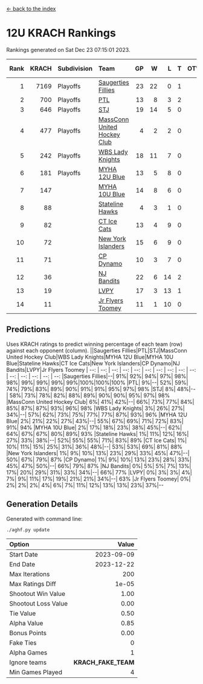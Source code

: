 [<- back to the index](readme.md)
# 12U KRACH Rankings
Rankings generated on Sat Dec 23 07:15:01 2023.

Rank|KRACH|Subdivision|Team|GP|W|L|T|OTW|OTL|SoS|Exp Wins|Win Diff
---:|---:|:---|:---|---:|---:|---:|---:|---:|---:|---:|---:|---:
1|7169|Playoffs|[Saugerties Fillies](https://gamesheetstats.com/seasons/3663/teams/140805/schedule)|23|22|0|1|0|0|207|23.3|-0.0
2|700|Playoffs|[PTL](https://gamesheetstats.com/seasons/3663/teams/140798/schedule)|13|8|3|2|0|1|1201|9.9|0.0
3|646|Playoffs|[STJ](https://gamesheetstats.com/seasons/3663/teams/140800/schedule)|19|14|5|0|1|0|885|14.9|0.0
4|477|Playoffs|[MassConn United Hockey Club](https://gamesheetstats.com/seasons/3663/teams/140797/schedule)|4|2|2|0|1|0|1650|2.9|0.0
5|242|Playoffs|[WBS Lady Knights](https://gamesheetstats.com/seasons/3663/teams/140808/schedule)|18|11|7|0|0|0|1285|11.9|0.0
6|181|Playoffs|[MYHA 12U Blue](https://gamesheetstats.com/seasons/3663/teams/140799/schedule)|13|5|8|0|0|1|872|5.9|0.0
7|147||[MYHA 10U Blue](https://gamesheetstats.com/seasons/3663/teams/140806/schedule)|14|8|6|0|0|1|626|8.9|0.0
8|88||[Stateline Hawks](https://gamesheetstats.com/seasons/3663/teams/174606/schedule)|4|3|1|0|0|1|30|3.9|0.0
9|82||[CT Ice Cats](https://gamesheetstats.com/seasons/3663/teams/140801/schedule)|13|4|9|0|1|1|1232|4.9|0.0
10|72||[New York Islanders](https://gamesheetstats.com/seasons/3663/teams/140809/schedule)|15|6|9|0|2|0|1015|6.9|0.0
11|71||[CP Dynamo](https://gamesheetstats.com/seasons/3663/teams/140802/schedule)|10|3|7|0|0|1|2066|3.9|0.0
12|36||[NJ Bandits](https://gamesheetstats.com/seasons/3663/teams/140807/schedule)|22|6|14|2|1|1|1340|7.9|0.0
13|19||[LVPY](https://gamesheetstats.com/seasons/3663/teams/140804/schedule)|17|3|13|1|2|0|578|4.4|0.0
14|11||[Jr Flyers Toomey](https://gamesheetstats.com/seasons/3663/teams/140803/schedule)|11|1|10|0|0|1|207|1.9|0.0

## Predictions
Uses KRACH ratings to predict winning percentage of each team (row) against each opponent (column).
||Saugerties Fillies|PTL|STJ|MassConn United Hockey Club|WBS Lady Knights|MYHA 12U Blue|MYHA 10U Blue|Stateline Hawks|CT Ice Cats|New York Islanders|CP Dynamo|NJ Bandits|LVPY|Jr Flyers Toomey
| --: | --: | --: | --: | --: | --: | --: | --: | --: | --: | --: | --: | --: | --: | --: 
|Saugerties Fillies|--| 91%| 92%| 94%| 97%| 98%| 98%| 99%| 99%| 99%| 99%|100%|100%|100%
|PTL|  9%|--| 52%| 59%| 74%| 79%| 83%| 89%| 90%| 91%| 91%| 95%| 97%| 98%
|STJ|  8%| 48%|--| 58%| 73%| 78%| 82%| 88%| 89%| 90%| 90%| 95%| 97%| 98%
|MassConn United Hockey Club|  6%| 41%| 42%|--| 66%| 73%| 77%| 84%| 85%| 87%| 87%| 93%| 96%| 98%
|WBS Lady Knights|  3%| 26%| 27%| 34%|--| 57%| 62%| 73%| 75%| 77%| 77%| 87%| 93%| 96%
|MYHA 12U Blue|  2%| 21%| 22%| 27%| 43%|--| 55%| 67%| 69%| 71%| 72%| 83%| 91%| 94%
|MYHA 10U Blue|  2%| 17%| 18%| 23%| 38%| 45%|--| 62%| 64%| 67%| 67%| 80%| 89%| 93%
|Stateline Hawks|  1%| 11%| 12%| 16%| 27%| 33%| 38%|--| 52%| 55%| 55%| 71%| 83%| 89%
|CT Ice Cats|  1%| 10%| 11%| 15%| 25%| 31%| 36%| 48%|--| 53%| 53%| 69%| 81%| 88%
|New York Islanders|  1%|  9%| 10%| 13%| 23%| 29%| 33%| 45%| 47%|--| 50%| 67%| 79%| 87%
|CP Dynamo|  1%|  9%| 10%| 13%| 23%| 28%| 33%| 45%| 47%| 50%|--| 66%| 79%| 87%
|NJ Bandits|  0%|  5%|  5%|  7%| 13%| 17%| 20%| 29%| 31%| 33%| 34%|--| 66%| 77%
|LVPY|  0%|  3%|  3%|  4%|  7%|  9%| 11%| 17%| 19%| 21%| 21%| 34%|--| 63%
|Jr Flyers Toomey|  0%|  2%|  2%|  2%|  4%|  6%|  7%| 11%| 12%| 13%| 13%| 23%| 37%|--

## Generation Details

Generated with command line:
```
./aghf.py update
```

| Option | Value |
| :----- | ----: |
| Start Date | 2023-09-09 |
| End Date | 2023-12-22 |
| Max Iterations | 200 |
| Max Ratings Diff | 1e-05 |
| Shootout Win Value | 1.00 |
| Shootout Loss Value | 0.00 |
| Tie Value | 0.50 |
| Alpha Value | 0.85 |
| Bonus Points | 0.00 |
| Fake Ties | 0 |
| Alpha Games | 1 |
| Ignore teams | __KRACH_FAKE_TEAM__ |
| Min Games Played | 4 |

